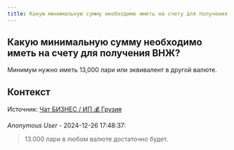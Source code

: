 ```yaml
---
title: Какую минимальную сумму необходимо иметь на счету для получения ВНЖ?
---
```


## Какую минимальную сумму необходимо иметь на счету для получения ВНЖ?

Минимум нужно иметь 13,000 лари или эквивалент в другой валюте.

## Контекст

Источник: [Чат БИЗНЕС / ИП 💰 Грузия](https://t.me/ip_ge)

_Anonymous User_ - 2024-12-26 17:48:37:

> 13.000 лари в любом валюте достаточно будет.
